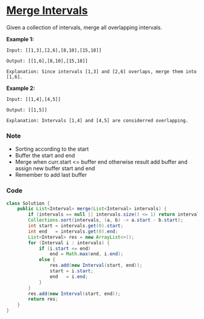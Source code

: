 # [Merge Intervals](https://leetcode.com/problems/merge-intervals/description/)

Given a collection of intervals, merge all overlapping intervals.

**Example 1:**

```
Input: [[1,3],[2,6],[8,10],[15,18]]

Output: [[1,6],[8,10],[15,18]]

Explanation: Since intervals [1,3] and [2,6] overlaps, merge them into [1,6].
```

**Example 2:**

```
Input: [[1,4],[4,5]]

Output: [[1,5]]

Explanation: Intervals [1,4] and [4,5] are considerred overlapping.
```

### Note

* Sorting according to the start 
* Buffer the start and end
* Merge when curr.start &lt;= buffer end otherwise result add buffer and assign new buffer start and end
* Remember to add last buffer

### Code

```java
class Solution {
    public List<Interval> merge(List<Interval> intervals) {
        if (intervals == null || intervals.size() <= 1) return intervals;
        Collections.sort(intervals, (a, b) -> a.start - b.start);
        int start = intervals.get(0).start;
        int end   = intervals.get(0).end;
        List<Interval> res = new ArrayList<>();
        for (Interval i : intervals) {
            if (i.start <= end)
                end = Math.max(end, i.end);
            else {
                res.add(new Interval(start, end));
                start = i.start;
                end   = i.end;
            }
        }
        res.add(new Interval(start, end));
        return res;
    }
}
```



